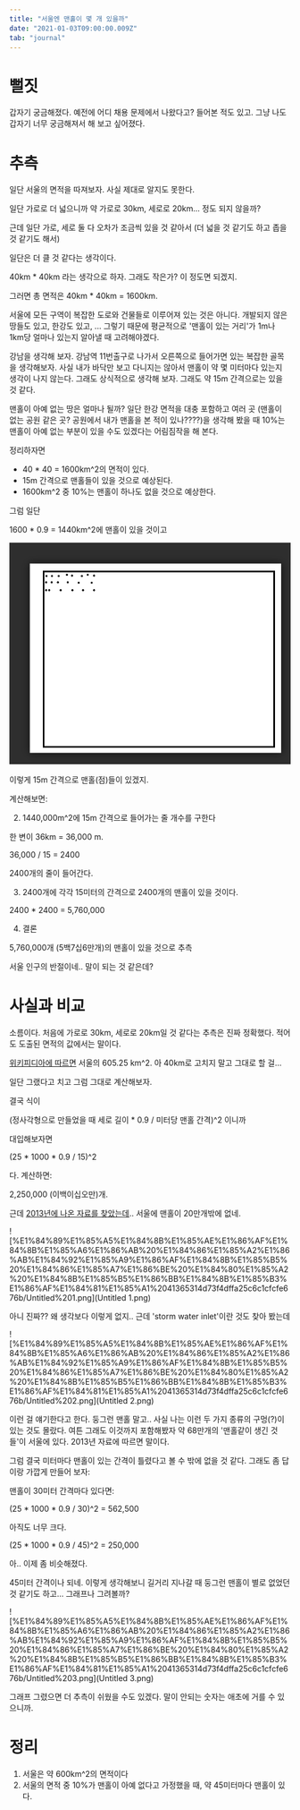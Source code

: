 ```yaml
---
title: "서울엔 맨홀이 몇 개 있을까"
date: "2021-01-03T09:00:00.009Z"
tab: "journal"
---
```


# 뻘짓

갑자기 궁금해졌다. 예전에 어디 채용 문제에서 나왔다고? 들어본 적도 있고. 그냥 나도 갑자기 너무 궁금해져서 해 보고 싶어졌다.

# 추측

일단 서울의 면적을 따져보자. 사실 제대로 알지도 못한다. 

일단 가로로 더 넓으니까 약 가로로 30km, 세로로 20km... 정도 되지 않을까?

근데 일단 가로, 세로 둘 다 오차가 조금씩 있을 것 같아서 (더 넓을 것 같기도 하고 좁을 것 같기도 해서)

일단은 더 클 것 같다는 생각이다.

40km * 40km 라는 생각으로 하자. 그래도 작은가? 이 정도면 되겠지.

그러면 총 면적은 40km * 40km = 1600km. 

서울에 모든 구역이 복잡한 도로와 건물들로 이루어져 있는 것은 아니다. 개발되지 않은 땅들도 있고, 한강도 있고, ... 그렇기 때문에 평균적으로 '맨홀이 있는 거리'가 1m나 1km당 얼마나 있는지 알아낼 때 고려해야겠다.

강남을 생각해 보자. 강남역 11번출구로 나가서 오른쪽으로 들어가면 있는 복잡한 골목을 생각해보자. 사실 내가 바닥만 보고 다니지는 않아서 맨홀이 약 몇 미터마다 있는지 생각이 나지 않는다. 그래도 상식적으로 생각해 보자. 그래도 약 15m 간격으로는 있을 것 같다. 

맨홀이 아예 없는 땅은 얼마나 될까? 일단 한강 면적을 대충 포함하고 여러 곳 (맨홀이 없는 공원 같은 곳? 공원에서 내가 맨홀을 본 적이 있나????)을 생각해 봤을 때 10%는 맨홀이 아예 없는 부분이 있을 수도 있겠다는 어림짐작을 해 본다.

정리하자면

- 40 * 40 = 1600km^2의 면적이 있다.
- 15m 간격으로 맨홀들이 있을 것으로 예상된다.
- 1600km^2 중 10%는 맨홀이 하나도 없을 것으로 예상한다.

그럼 일단 

1600 * 0.9 = 1440km^2에 맨홀이 있을 것이고

![%E1%84%89%E1%85%A5%E1%84%8B%E1%85%AE%E1%86%AF%E1%84%8B%E1%85%A6%E1%86%AB%20%E1%84%86%E1%85%A2%E1%86%AB%E1%84%92%E1%85%A9%E1%86%AF%E1%84%8B%E1%85%B5%20%E1%84%86%E1%85%A7%E1%86%BE%20%E1%84%80%E1%85%A2%20%E1%84%8B%E1%85%B5%E1%86%BB%E1%84%8B%E1%85%B3%E1%86%AF%E1%84%81%E1%85%A1%2041365314d73f4dffa25c6c1cfcfe676b/Untitled.png](Untitled.png)

이렇게 15m 간격으로 맨홀(점)들이 있겠지.

계산해보면:

2. 1440,000m^2에 15m 간격으로 들어가는 줄 개수를 구한다

한 변이 36km = 36,000 m.

36,000 / 15 = 2400

2400개의 줄이 들어간다.

3. 2400개에 각각 15미터의 간격으로 2400개의 맨홀이 있을 것이다.

2400 * 2400 = 5,760,000

4. 결론

5,760,000개 (5백7십6만개)의 맨홀이 있을 것으로 추측

서울 인구의 반절이네.. 말이 되는 것 같은데?

# 사실과 비교

소름이다. 처음에 가로로 30km, 세로로 20km일 것 같다는 추측은 진짜 정확했다. 적어도 도출된 면적의 값에서는 말이다.

[위키피디아에 따르면](https://ko.wikipedia.org/wiki/%EC%84%9C%EC%9A%B8%ED%8A%B9%EB%B3%84%EC%8B%9C#mw-content-text) 서울의 605.25 km^2. 아 40km로 고치지 말고 그대로 할 걸...

일단 그랬다고 치고 그럼 그대로 계산해보자.

결국 식이

(정사각형으로 만들었을 때 세로 길이 * 0.9 / 미터당 맨홀 간격)^2 이니까

대입해보자면

(25 * 1000 * 0.9 / 15)^2

다. 계산하면:

2,250,000 (이백이십오만)개.

근데 [2013년에 나온 자료를 찾았는데](https://seoulsolution.kr/sites/default/files/gettoknowus/Sewage%20Treatment%20System%20in%20Seoul_20131129.pdf).. 서울에 맨홀이 20만개밖에 없네. 

![%E1%84%89%E1%85%A5%E1%84%8B%E1%85%AE%E1%86%AF%E1%84%8B%E1%85%A6%E1%86%AB%20%E1%84%86%E1%85%A2%E1%86%AB%E1%84%92%E1%85%A9%E1%86%AF%E1%84%8B%E1%85%B5%20%E1%84%86%E1%85%A7%E1%86%BE%20%E1%84%80%E1%85%A2%20%E1%84%8B%E1%85%B5%E1%86%BB%E1%84%8B%E1%85%B3%E1%86%AF%E1%84%81%E1%85%A1%2041365314d73f4dffa25c6c1cfcfe676b/Untitled%201.png](Untitled 1.png)

아니 진짜?? 왜 생각보다 이렇게 없지.. 근데 'storm water inlet'이란 것도 찾아 봤는데 

![%E1%84%89%E1%85%A5%E1%84%8B%E1%85%AE%E1%86%AF%E1%84%8B%E1%85%A6%E1%86%AB%20%E1%84%86%E1%85%A2%E1%86%AB%E1%84%92%E1%85%A9%E1%86%AF%E1%84%8B%E1%85%B5%20%E1%84%86%E1%85%A7%E1%86%BE%20%E1%84%80%E1%85%A2%20%E1%84%8B%E1%85%B5%E1%86%BB%E1%84%8B%E1%85%B3%E1%86%AF%E1%84%81%E1%85%A1%2041365314d73f4dffa25c6c1cfcfe676b/Untitled%202.png](Untitled 2.png)

이런 걸 얘기한다고 한다. 둥그런 맨홀 말고.. 사실 나는 이런 두 가지 종류의 구멍(?)이 있는 것도 몰랐다. 여튼 그래도 이것까지 포함해봤자 약 68만개의 '맨홀같이 생긴 것들'이 서울에 있다. 2013년 자료에 따르면 말이다.

그럼 결국 미터마다 맨홀이 있는 간격이 틀렸다고 볼 수 밖에 없을 것 같다. 그래도 좀 답이랑 가깝게 만들어 보자:

맨홀이 30미터 간격마다 있다면: 

(25 * 1000 * 0.9 / 30)^2 = 562,500

아직도 너무 크다.

(25 * 1000 * 0.9 / 45)^2 = 250,000

아.. 이제 좀 비슷해졌다.

45미터 간격이나 되네. 이렇게 생각해보니 길거리 지나갈 때 둥그런 맨홀이 별로 없었던 것 같기도 하고... 그래프나 그려볼까?

![%E1%84%89%E1%85%A5%E1%84%8B%E1%85%AE%E1%86%AF%E1%84%8B%E1%85%A6%E1%86%AB%20%E1%84%86%E1%85%A2%E1%86%AB%E1%84%92%E1%85%A9%E1%86%AF%E1%84%8B%E1%85%B5%20%E1%84%86%E1%85%A7%E1%86%BE%20%E1%84%80%E1%85%A2%20%E1%84%8B%E1%85%B5%E1%86%BB%E1%84%8B%E1%85%B3%E1%86%AF%E1%84%81%E1%85%A1%2041365314d73f4dffa25c6c1cfcfe676b/Untitled%203.png](Untitled 3.png)

그래프 그렸으면 더 추측이 쉬웠을 수도 있겠다. 말이 안되는 숫자는 애초에 거를 수 있으니까.

# 정리

1. 서울은 약 600km^2의 면적이다
2. 서울의 면적 중 10%가 맨홀이 아예 없다고 가정했을 때, 약 45미터마다 맨홀이 있다.

